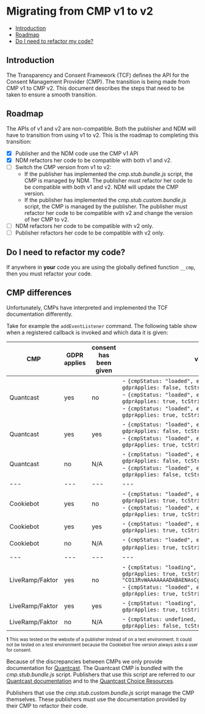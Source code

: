 # Migrating from CMP v1 to v2

- [Introduction](#introduction)
- [Roadmap](#roadmap)
- [Do I need to refactor my code?](#do-i-need-to-refactor-my-code) 

## Introduction
The Transparency and Consent Framework (TCF) defines the API for the Consent Management Provider (CMP).
The transition is being made from CMP v1 to CMP v2.
This document describes the steps that need to be taken to ensure a smooth transition.

## Roadmap
The APIs of v1 and v2 are non-compatible.
Both the publisher and NDM will have to transition from using v1 to v2.
This is the roadmap to completing this transition:
- [x] Publisher and the NDM code use the CMP v1 API
- [x] NDM refactors her code to be compatible with both v1 and v2.
- [ ] Switch the CMP version from v1 to v2:
    - If the publisher has implemented the _cmp.stub.bundle.js_ script, the CMP is managed by NDM.
      The publisher must refactor her code to be compatible with both v1 and v2.
      NDM will update the CMP version.
    - If the publisher has implemented the _cmp.stub.custom.bundle.js_ script, the CMP is managed by the publisher.
      The publisher must refactor her code to be compatible with v2 and change the version of her CMP to v2.
- [ ] NDM refactors her code to be compatible with v2 only.
- [ ] Publisher refactors her code to be compatible with v2 only.

## Do I need to refactor my code?
If anywhere in **your** code you are using the globally defined function `__cmp`,
then you must refactor your code.

## CMP differences
Unfortunately, CMPs have interpreted and implemented the TCF documentation differently.

Take for example the `addEventListener` command.
The following table show when a registered callback is invoked and which data it is given:

|CMP|GDPR applies|consent has been given|v2 behaviour|
|---|---|---|---|
|Quantcast| yes | no    | - `{cmpStatus: "loaded", eventStatus: "tcloaded", gdprApplies: false, tcString: undefined}` <br>- `{cmpStatus: "loaded", eventStatus: "cmpuishown", gdprApplies: true, tcString: ""}` <br>- `{cmpStatus: "loaded", eventStatus: "useractioncomplete", gdprApplies: true, tcString: "[actual-tc-string]"}` |
|Quantcast| yes | yes   | - `{cmpStatus: "loaded", eventStatus: "tcloaded", gdprApplies: false, tcString: undefined}` <br>- `{cmpStatus: "loaded", eventStatus: "useractioncomplete", gdprApplies: true, tcString: "[actual-tc-string]"}` |
|Quantcast| no | N/A    | - `{cmpStatus: "loaded", eventStatus: "tcloaded", gdprApplies: false, tcString: undefined}` <br>- `{cmpStatus: "loaded", eventStatus: "useractioncomplete", gdprApplies: false, tcString: undefined}` |
|---|---|---|---|
|Cookiebot| yes | no    | - `{cmpStatus: "loaded", eventStatus: "cmpuishown", gdprApplies: true, tcString: ""}` <br>- `{cmpStatus: "loaded", eventStatus: "useractioncomplete", gdprApplies: true, tcString: "[actual-tc-string]"}` |
|Cookiebot| yes | yes   | - `{cmpStatus: "loaded", eventStatus: "tcloaded", gdprApplies: true, tcString: "[actual-tc-string]"}` |
|Cookiebot| no | N/A    | - `{cmpStatus: "loaded", eventStatus: "cmpuishown", gdprApplies: true, tcString: ""}` **1** |
|---|---|---|---|
|LiveRamp/Faktor| yes | no     | - `{cmpStatus: "loading", eventStatus: undefined, gdprApplies: true, tcString: "CO13RvWAAAAAAADABAENAsCgAAAAAAAAAIAAAAAAAAAA.YAAAAAAAAAA"}` <br>- `{cmpStatus: "loaded", eventStatus: "useractioncomplete", gdprApplies: true, tcString: "[actual-tc-string]"}` |
|LiveRamp/Faktor| yes | yes    | - `{cmpStatus: "loading", eventStatus: "tcloaded", gdprApplies: true, tcString: "[actual-tc-string]"}` |
|LiveRamp/Faktor| no | N/A     | - `{cmpStatus: undefined, eventStatus: undefined, gdprApplies: false, tcString: undefined}` |

<sup>**1** This was tested on the website of a publisher instead of on a test environment.
It could not be tested on a test environment because the Cookiebot free version always asks a user for consent.</sup>

Because of the discrepancies between CMPs we only provide documentation for [Quantcast][quantcast].
The Quantcast CMP is bundled with the _cmp.stub.bundle.js_ script.
Publishers that use this script are referred to our [Quantcast documentation](cmp-v1-to-v2/quantcast.md) and to the [Quantcast Choice Resources][quantcast-choice-resources].

Publishers that use the _cmp.stub.custom.bundle.js_ script manage the CMP themselves.
These publishers must use the documentation provided by their CMP to refactor their code.

[tcf-v1]: https://github.com/InteractiveAdvertisingBureau/GDPR-Transparency-and-Consent-Framework/blob/master/CMP%20JS%20API%20v1.1%20Final.md
[tcf-v2]: https://github.com/InteractiveAdvertisingBureau/GDPR-Transparency-and-Consent-Framework/blob/master/TCFv2/IAB%20Tech%20Lab%20-%20CMP%20API%20v2.md
[quantcast]: https://www.quantcast.com/
[quantcast-choice-resources]: https://help.quantcast.com/hc/en-us/categories/360002940873-Quantcast-Choice
[factor-api-reference]: https://faktor.atlassian.net/wiki/spaces/LPM/pages/1014366226/API+Reference+GDPR+for+Web
